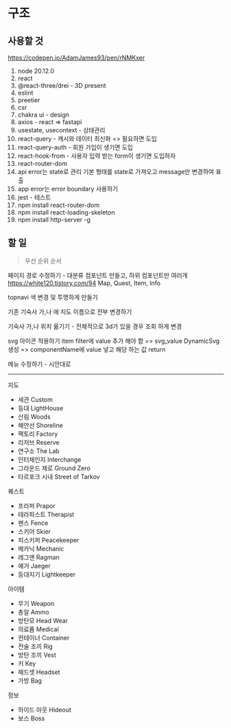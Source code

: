 # 구조

## 사용할 것

https://codepen.io/AdamJames93/pen/rNMKxer

1. node 20.12.0
2. react
3. @react-three/drei - 3D present
4. eslint
5. preetier
6. csr
7. chakra ui - design
8. axios - react => fastapi
9. usestate, usecontext - 상태관리
10. react-query - 캐시와 데이터 최신화 => 필요하면 도입
11. react-query-auth - 회원 가입이 생기면 도입
12. react-hook-from - 사용자 입력 받는 form이 생기면 도입하자
13. react-router-dom
14. api error는 state로 관리 기본 형태를 state로 가져오고 message만 변경하여 표출
15. app error는 error boundary 사용하기
16. jest - 테스트
17. npm install react-router-dom
18. npm install react-loading-skeleton
19. npm install http-server -g

## 할 일

> 우선 순위 순서

페이지 경로 수정하기 - 대분류 컴포넌트 만들고, 하위 컴포넌트만 여러개
https://white120.tistory.com/94
Map, Quest, Item, Info

topnavi 색 변경 및 투명하게 만들기

기존 기숙사 가,나 에 지도 이름으로 전부 변경하기

기숙사 가,나 위치 옮기기 - 전체적으로 3d가 있을 경우 조회 하게 변경

svg 아이콘 적용하기
item filter에 value 추가 해야 함 => svg_value
DynamicSvg 생성 => componentName에 value 넣고 해당 하는 값 return

메뉴 수정하기 - 시안대로

---

지도

- 세관 Custom
- 등대 LightHouse
- 산림 Woods
- 해안선 Shoreline
- 팩토리 Factory
- 리저브 Reserve
- 연구소 The Lab
- 인터체인지 Interchange
- 그라운드 제로 Ground Zero
- 타르포크 시내 Street of Tarkov

퀘스트

- 프라퍼 Prapor
- 테라피스트 Therapist
- 펜스 Fence
- 스키어 Skier
- 피스키퍼 Peacekeeper
- 메카닉 Mechanic
- 레그맨 Ragman
- 예거 Jaeger
- 등대지기 Lightkeeper

아이템

- 무기 Weapon
- 총알 Ammo
- 방탄모 Head Wear
- 의료품 Medical
- 컨테이너 Container
- 전술 조끼 Rig
- 방탄 조끼 Vest
- 키 Key
- 헤드셋 Headset
- 가방 Bag

정보

- 하이드 아웃 Hideout
- 보스 Boss
